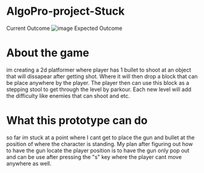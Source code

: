 # AlgoPro-project-Stuck
Current Outcome
![image](https://github.com/esojas/AlgoPro-project-Stuck/assets/144889670/8a002a07-21b5-4b7e-a7cf-9794ea9d67f5)
Expected Outcome

# About the game
im creating a 2d platformer where player has 1 bullet to shoot at an object that will dissapear after getting shot. Where it will then drop a block that can be place anywhere by the player. 
The player then can use this block as a stepping stool to get through the level by parkour. Each new level will add the difficulty like enemies that can shoot and etc. 

# What this prototype can do
so far im stuck at a point where I cant get to place the gun and bullet at the position of where the character is standing. My plan after figuring out how to have the gun locate the player position is to have the gun only pop out and can be use after pressing the "s" key where the player cant move anywhere as well.
